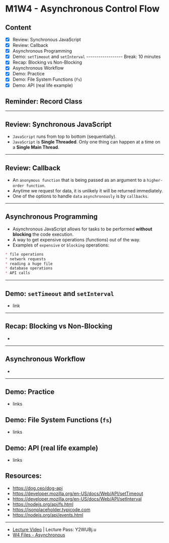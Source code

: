 # M1W4 - Asynchronous Control Flow

## Content
- [X] Review: Synchronous JavaScript
- [X] Review: Callback
- [X] Asynchronous Programming
- [X] Demo: `setTimeout` and `setInterval`
------------------ Break: 10 minutes
- [X] Recap: Blocking vs Non-Blocking
- [X] Asynchronous Workflow
- [X] Demo: Practice
- [X] Demo: File System Functions (`fs`)
- [X] Demo: API (real life example)

## Reminder: Record Class

---

## Review: Synchronous JavaScript
* `JavaScript` runs from top to bottom (sequentially).
* `JavaScript` is **Single Threaded**. Only one thing can happen at a time on a **Single Main Thread**.

---

## Review: Callback
* An `anonymous function` that is being passed as an argument to a `higher-order function`.
* Anytime we request for data, it is unlikely it will be returned immediately.
* One of the options to handle `data` `asynchronously` is by `callbacks`.

---

## Asynchronous Programming
* Asynchronous JavaScript allows for tasks to be performed **without blocking** the code execution.
* A way to get expensive operations (functions) out of the way.
* Examples of `expensive` or `blocking` operations: 

```markdown
* file operations
* network requests
* reading a huge file
* database operations
* API calls
```

---

## Demo: `setTimeout` and `setInterval`
* link

---

## Recap: Blocking vs Non-Blocking
* 

---

## Asynchronous Workflow
*

---

## Demo: Practice
* links

## Demo: File System Functions (`fs`)
* links

## Demo: API (real life example)
* links

## Resources:
* https://dog.ceo/dog-api
* https://developer.mozilla.org/en-US/docs/Web/API/setTimeout
* https://developer.mozilla.org/en-US/docs/Web/API/setInterval
* https://nodejs.org/api/fs.html
* https://jsonplaceholder.typicode.com
* https://nodejs.org/api/events.html

---

* [Lecture Video](https://us02web.zoom.us/rec/share/NdcCE54Mw8QddbyjDIq-t2bYFjJcnguLhFDsB46Rw7-VcBTdHlJjbQ8IwQqFsO0c.vFjylpZFE4Ife_zV) | Lecture Pass: Y2WUBj.u
* [W4 Files - Asynchronous](https://drive.google.com/drive/folders/1rPR3recGYFVs4YzAeRBZivUmSOhlMhbn?usp=sharing)